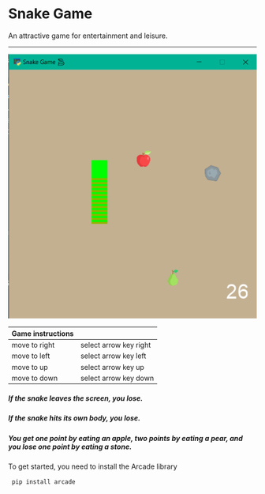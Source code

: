 # Snake Game

An attractive game for entertainment and leisure.

---
![game image](assets/img.png)

| Game instructions |                        |
|-------------------|------------------------|
| move to right     | select arrow key right |
| move to left      | select arrow key left  |  
| move to up        | select arrow key up    |
| move to down      | select arrow key down  |

##### If the snake leaves the screen, you lose.

##### If the snake hits its own body, you lose.

##### You get one point by eating an apple, two points by eating a pear, and you lose one point by eating a stone.


To get started, you need to install the Arcade library

```
 pip install arcade
```